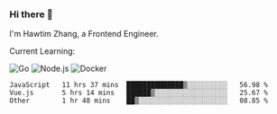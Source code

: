 ### Hi there 👋

I'm Hawtim Zhang, a Frontend Engineer.

Current Learning:

![Go](https://img.shields.io/badge/-Go-%2300ADD8.svg?&style=flat-square&logo=go&logoColor=white)
![Node.js](https://img.shields.io/badge/-Node.js-339933?style=flat-square&logo=Node.js&logoColor=white)
![Docker](https://img.shields.io/badge/-Docker-2496ED?style=flat-square&logo=docker&logoColor=white)


<!--START_SECTION:waka-->

```text
JavaScript   11 hrs 37 mins  ██████████████▒░░░░░░░░░░   56.98 %
Vue.js       5 hrs 14 mins   ██████▒░░░░░░░░░░░░░░░░░░   25.67 %
Other        1 hr 48 mins    ██▒░░░░░░░░░░░░░░░░░░░░░░   08.85 %
```

<!--END_SECTION:waka-->
